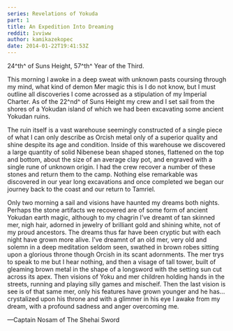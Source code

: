 ```yaml
---
series: Revelations of Yokuda
part: 1
title: An Expedition Into Dreaming
reddit: 1vviww
author: kamikazekopec
date: 2014-01-22T19:41:53Z
---
```


24^th^ of Suns Height, 57^th^ Year of the Third.

This morning I awoke in a deep sweat with unknown pasts coursing through my
mind, what kind of demon Mer magic this is I do not know, but I must outline all
discoveries I come acrossed as a stipulation of my Imperial Charter. As of the
22^nd^ of Suns Height my crew and I set sail from the shores of a Yokudan island
of which we had been excavating some ancient Yokudan ruins.

The ruin itself is a vast warehouse seemingly constructed of a single piece of
what I can only describe as Orcish metal only of a superior quality and shine
despite its age and condition. Inside of this warehouse we discovered a large
quantity of solid Nibenese bean shaped stones, flattened on the top and bottom,
about the size of an average clay pot, and engraved with a single rune of
unknown origin. I had the crew recover a number of these stones and return them
to the camp. Nothing else remarkable was discovered in our year long excavations
and once completed we began our journey back to the coast and our return to
Tamriel.

Only two morning a sail and visions have haunted my dreams both nights. Perhaps
the stone artifacts we recovered are of some form of ancient Yokudan earth
magic, although to my chagrin I’ve dreamt of tan skinned mer, nigh hair, adorned
in jewelry of brilliant gold and shining white, not of my proud ancestors. The
dreams thus far have been cryptic but with each night have grown more alive.
I’ve dreamnt of an old mer, very old and solemn in a deep meditation seldom
seen, swathed in brown robes sitting upon a glorious throne though Orcish in its
scant adornments. The mer trys to speak to me but I hear nothing, and then a
visage of tall tower, built of gleaming brown metal in the shape of a longsword
with the setting sun cut across its apex. Then visions of Yoku and mer children
holding hands in the streets, running and playing silly games and mischeif. Then
the last vision is see is of that same mer, only his features have grown younger
and he has… crystalized upon his throne and with a glimmer in his eye I awake
from my dream, with a profound sadness and anger overcoming me.

—Captain Nosam of The Shehai Sword
